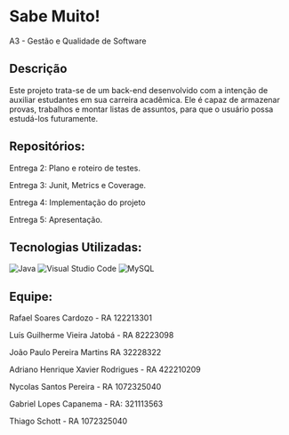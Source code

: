 # Sabe Muito!
A3 - Gestão e Qualidade de Software

## Descrição
Este projeto trata-se de um back-end desenvolvido com a intenção de auxiliar estudantes em sua carreira acadêmica. Ele é capaz de armazenar provas, trabalhos e montar listas de assuntos, para que o usuário possa estudá-los futuramente.

## Repositórios: 

 Entrega 2: Plano e roteiro de testes.

 Entrega 3: Junit, Metrics e Coverage.

 Entrega 4: Implementação do projeto

 Entrega 5: Apresentação.

## Tecnologias Utilizadas:
![Java](https://img.shields.io/badge/java-%23ED8B00.svg?style=for-the-badge&logo=openjdk&logoColor=white) 
![Visual Studio Code](https://img.shields.io/badge/Visual%20Studio%20Code-0078d7.svg?style=for-the-badge&logo=visual-studio-code&logoColor=white)
![MySQL](https://img.shields.io/badge/mysql-%2300f.svg?style=for-the-badge&logo=mysql&logoColor=white)

## Equipe:

Rafael Soares Cardozo - RA 122213301

Luís Guilherme Vieira Jatobá - RA 82223098

João Paulo Pereira Martins RA 32228322

Adriano Henrique Xavier Rodrigues - RA 422210209

Nycolas Santos Pereira - RA 1072325040

Gabriel Lopes Capanema - RA: 321113563

Thiago Schott - RA 1072325040
